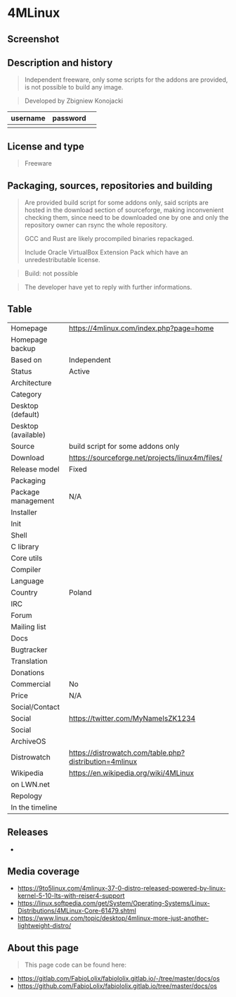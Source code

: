# 4MLinux

## Screenshot


## Description and history

> Independent freeware, only some scripts for the addons are provided,
> is not possible to build any image.

> Developed by Zbigniew Konojacki

| username | password |  |
|----------|----------|--|
|  |  |  |


## License and type

> Freeware


## Packaging, sources, repositories and building

> Are provided build script for some addons only, said scripts are hosted
> in the download section of sourceforge, making inconvenient checking them,
> since need to be downloaded one by one and only the repository owner can
> rsync the whole repository.
>
> GCC and Rust are likely procompiled binaries repackaged.
>
> Include Oracle VirtualBox Extension Pack which have an unredestributable license.

> Build: not possible

> The developer have yet to reply with further informations.


## Table

|                       |  |
|-----------------------|--|
| Homepage              | <https://4mlinux.com/index.php?page=home> |
| Homepage backup       |  |
| Based on              | Independent |
| Status                | Active |
| Architecture          |  |
| Category              |  |
| Desktop (default)     |  |
| Desktop (available)   |  |
| Source                | build script for some addons only |
| Download              | <https://sourceforge.net/projects/linux4m/files/> |
| Release model         | Fixed |
| Packaging             |  |
| Package management    | N/A |
| Installer             |  |
| Init                  |  |
| Shell                 |  |
| C library             |  |
| Core utils            |  |
| Compiler              |  |
| Language              |  |
| Country               | Poland |
| IRC                   |  |
| Forum                 |  |
| Mailing list          |  |
| Docs                  |  |
| Bugtracker            |  |
| Translation           |  |
| Donations             |  |
| Commercial            | No |
| Price                 | N/A |
| Social/Contact        |  |
| Social                | <https://twitter.com/MyNameIsZK1234> |
| Social                |  |
| ArchiveOS             |  |
| Distrowatch           | <https://distrowatch.com/table.php?distribution=4mlinux> |
| Wikipedia             | <https://en.wikipedia.org/wiki/4MLinux> |
| on LWN.net            |  |
| Repology              |  |
| In the timeline       |  |


## Releases

* 


## Media coverage

* <https://9to5linux.com/4mlinux-37-0-distro-released-powered-by-linux-kernel-5-10-lts-with-reiser4-support>
* <https://linux.softpedia.com/get/System/Operating-Systems/Linux-Distributions/4MLinux-Core-61479.shtml>
* <https://www.linux.com/topic/desktop/4mlinux-more-just-another-lightweight-distro/>


## About this page

> This page code can be found here:

* https://gitlab.com/FabioLolix/fabiololix.gitlab.io/-/tree/master/docs/os
* https://github.com/FabioLolix/fabiololix.gitlab.io/tree/master/docs/os
